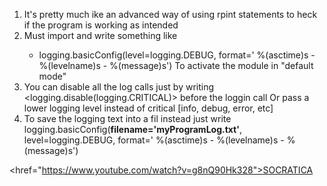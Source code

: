 1. It's pretty much ike an advanced way of using rpint statements to heck if the program is working as intended
2. Must import <logging> and write something like 
   * logging.basicConfig(level=logging.DEBUG, format=' %(asctime)s -  %(levelname)s -  %(message)s')
     To activate the module in "default mode"
3. You can disable all the log calls just by writing <logging.disable(logging.CRITICAL)> before the loggin call
   Or pass a lower logging level instead of critical [info, debug, error, etc]
4. To save the logging text into a fil instead just write logging.basicConfig(**filename='myProgramLog.txt'**, level=logging.DEBUG, format='
   %(asctime)s - %(levelname)s - %(message)s')

<href="https://www.youtube.com/watch?v=g8nQ90Hk328">SOCRATICA